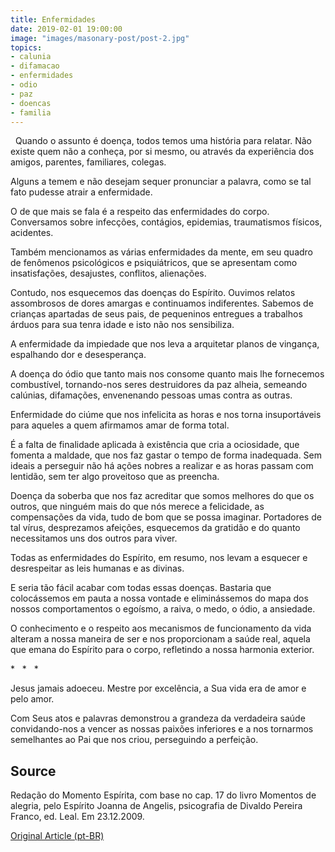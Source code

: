 ```yaml
---
title: Enfermidades
date: 2019-02-01 19:00:00
image: "images/masonary-post/post-2.jpg"
topics: 
- calunia
- difamacao
- enfermidades
- odio
- paz
- doencas
- familia
---
```

 
Quando o assunto é doença, todos temos uma história para relatar. Não existe
quem não a conheça, por si mesmo, ou através da experiência dos amigos,
parentes, familiares, colegas.

Alguns a temem e não desejam sequer pronunciar a palavra, como se tal fato
pudesse atrair a enfermidade.

O de que mais se fala é a respeito das enfermidades do corpo. Conversamos sobre
infecções, contágios, epidemias, traumatismos físicos, acidentes.

Também mencionamos as várias enfermidades da mente, em seu quadro de fenômenos
psicológicos e psiquiátricos, que se apresentam como insatisfações, desajustes,
conflitos, alienações.

Contudo, nos esquecemos das doenças do Espírito. Ouvimos relatos assombrosos de
dores amargas e continuamos indiferentes. Sabemos de crianças apartadas de seus
pais, de pequeninos entregues a trabalhos árduos para sua tenra idade e isto
não nos sensibiliza.

A enfermidade da impiedade que nos leva a arquitetar planos de vingança,
espalhando dor e desesperança.

A doença do ódio que tanto mais nos consome quanto mais lhe fornecemos
combustível, tornando-nos seres destruidores da paz alheia, semeando calúnias,
difamações, envenenando pessoas umas contra as outras.

Enfermidade do ciúme que nos infelicita as horas e nos torna insuportáveis para
aqueles a quem afirmamos amar de forma total.

É a falta de finalidade aplicada à existência que cria a ociosidade, que
fomenta a maldade, que nos faz gastar o tempo de forma inadequada. Sem ideais a
perseguir não há ações nobres a realizar e as horas passam com lentidão, sem
ter algo proveitoso que as preencha.

Doença da soberba que nos faz acreditar que somos melhores do que os outros,
que ninguém mais do que nós merece a felicidade, as compensações da vida, tudo
de bom que se possa imaginar. Portadores de tal vírus, desprezamos afeições,
esquecemos da gratidão e do quanto necessitamos uns dos outros para viver.

Todas as enfermidades do Espírito, em resumo, nos levam a esquecer e
desrespeitar as leis humanas e as divinas.

E seria tão fácil acabar com todas essas doenças. Bastaria que colocássemos em
pauta a nossa vontade e eliminássemos do mapa dos nossos comportamentos o
egoísmo, a raiva, o medo, o ódio, a ansiedade.

O conhecimento e o respeito aos mecanismos de funcionamento da vida alteram a
nossa maneira de ser e nos proporcionam a saúde real, aquela que emana do
Espírito para o corpo, refletindo a nossa harmonia exterior.

*   *   *

Jesus jamais adoeceu. Mestre por excelência, a Sua vida era de amor e pelo
amor.

Com Seus atos e palavras demonstrou a grandeza da verdadeira saúde
convidando-nos a vencer as nossas paixões inferiores e a nos tornarmos
semelhantes ao Pai que nos criou, perseguindo a perfeição.

## Source
Redação do Momento Espírita, com base no cap. 17 do livro
Momentos de alegria, pelo Espírito Joanna de Angelis,
psicografia de Divaldo Pereira Franco, ed. Leal.
Em 23.12.2009.

[Original Article (pt-BR)](http://momento.com.br/pt/ler_texto.php?id=226)
